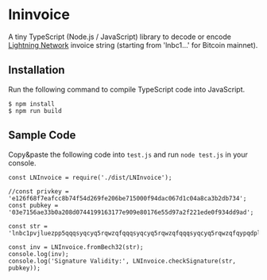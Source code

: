 lninvoice
=========

A tiny TypeScript (Node.js / JavaScript) library to decode or encode [Lightning Network](http://lightning.network/) invoice string (starting from 'lnbc1...' for Bitcoin mainnet).



Installation
------------

Run the following command to compile TypeScript code into JavaScript.

```
$ npm install
$ npm run build
```



Sample Code
-----------

Copy&paste the following code into `test.js` and run `node test.js` in your console.

```
const LNInvoice = require('./dist/LNInvoice');

//const privkey = 'e126f68f7eafcc8b74f54d269fe206be715000f94dac067d1c04a8ca3b2db734';
const pubkey = '03e7156ae33b0a208d0744199163177e909e80176e55d97a2f221ede0f934dd9ad';

const str = 'lnbc1pvjluezpp5qqqsyqcyq5rqwzqfqqqsyqcyq5rqwzqfqqqsyqcyq5rqwzqfqypqdpl2pkx2ctnv5sxxmmwwd5kgetjypeh2ursdae8g6twvus8g6rfwvs8qun0dfjkxaq8rkx3yf5tcsyz3d73gafnh3cax9rn449d9p5uxz9ezhhypd0elx87sjle52x86fux2ypatgddc6k63n7erqz25le42c4u4ecky03ylcqca784w';

const inv = LNInvoice.fromBech32(str);
console.log(inv);
console.log('Signature Validity:', LNInvoice.checkSignature(str, pubkey));
```


